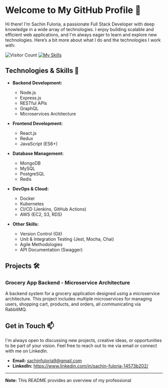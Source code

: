 # Welcome to My GitHub Profile 👋

Hi there! I'm Sachin Fuloria, a passionate Full Stack Developer with deep knowledge in a wide array of technologies. I enjoy building scalable and efficient web applications, and I'm always eager to learn and explore new technologies. Here’s a bit more about what I do and the technologies I work with:

![Visitor Count](https://profile-counter.glitch.me/champ13ns/count.svg)
[![My Skills](https://skillicons.dev/icons?i=typescript,nodejs,nestjs,expressjs,graphql,react,nextjs,docker,kubernetes,git,github,postman)](https://skillicons.dev)

## Technologies & Skills 🚀

- **Backend Development:**
  - Node.js
  - Express.js
  - RESTful APIs
  - GraphQL
  - Microservices Architecture

- **Frontend Development:**
  - React.js
  - Redux
  - JavaScript (ES6+)

- **Database Management:**
  - MongoDB
  - MySQL
  - PostgreSQL
  - Redis

- **DevOps & Cloud:**
  - Docker
  - Kubernetes
  - CI/CD (Jenkins, GitHub Actions)
  - AWS (EC2, S3, RDS)

- **Other Skills:**
  - Version Control (Git)
  - Unit & Integration Testing (Jest, Mocha, Chai)
  - Agile Methodologies
  - API Documentation (Swagger)

## Projects 🛠️

### Grocery App Backend - Microservice Architecture
A backend system for a grocery application designed using a microservice architecture. This project includes multiple microservices for managing users, shopping cart, products, and orders, all communicating via RabbitMQ.


## Get in Touch 📫

I'm always open to discussing new projects, creative ideas, or opportunities to be part of your vision. Feel free to reach out to me via email or connect with me on LinkedIn.

- **Email:** sachinfuloria9@gmail.com
- **LinkedIn:** https://www.linkedin.com/in/sachin-fuloria-14573b202/

---

**Note:** This README provides an overview of my professional
